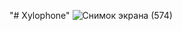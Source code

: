 "# Xylophone"
![Снимок экрана (574)](https://user-images.githubusercontent.com/75679949/141951370-03289939-bd1f-490a-a1b4-b3c0a177a8f5.png)
